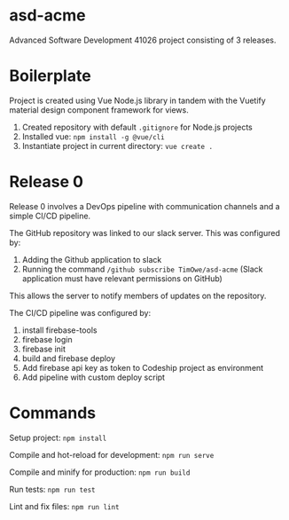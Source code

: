 # asd-acme
Advanced Software Development 41026 project consisting of 3 releases.

# Boilerplate
Project is created using Vue Node.js library in tandem with the Vuetify material design component framework for views.
1. Created repository with default `.gitignore` for Node.js projects
2. Installed vue: `npm install -g @vue/cli`
3. Instantiate project in current directory: `vue create .`

# Release 0
Release 0 involves a DevOps pipeline with communication channels and a simple
CI/CD pipeline.

The GitHub repository was linked to our slack server. This was configured by:
1. Adding the Github application to slack
2. Running the command `/github subscribe TimOwe/asd-acme` (Slack application must have relevant permissions on GitHub)

This allows the server to notify members of updates on the repository.

The CI/CD pipeline was configured by:
1. install firebase-tools
2. firebase login
3. firebase init
4. build and firebase deploy
5. Add firebase api key as token to Codeship project as environment
6. Add pipeline with custom deploy script


# Commands
Setup project: `npm install`

Compile and hot-reload for development: `npm run serve`

Compile and minify for production: `npm run build`

Run tests: `npm run test`

Lint and fix files: `npm run lint`